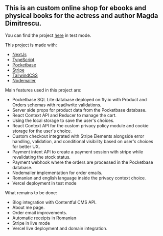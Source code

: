 ## This is an custom online shop for ebooks and physical books for the actress and author Magda Dimitrescu. 

You can find the project [here](https://magda-dimitrescu.vercel.app/) in test mode.

This project is made with: 
- [NextJs](https://nextjs.org/)
- [TypeScript](https://www.typescriptlang.org/)
- [Pocketbase](https://pocketbase.io/)
- [Stripe](https://stripe.com/en-ro)
- [TailwindCSS](https://tailwindcss.com/)
- [Nodemailer](https://nodemailer.com/about/)

Main features used in this project are:
- Pocketbase SQL Lite database deployed on fly.io with Product and Orders schemas with read/write validations.
- Server side props for product data from the Pocketbase database.
- React Context API and Reducer to manage the cart.
- Using the local storage to save the user's choices.
- React Context API for the custom privacy policy module and cookie storage for the user's choice. 
- Custom checkout integrated with Stripe Elements alongside error handling, validation, and conditional visibility based on user's choices for better UX.
- Payment intent API to create a payment session with stripe while revalidating the stock status.
- Payment webhook where the orders are processed in the Pocketbase database.
- Nodemailer implementation for order emails.
- Romanian and english language inside the privacy context choice.
- Vercel deployment in test mode

What remains to be done:
- Blog integration with Contentful CMS API.
- About me page.
- Order email improvements.
- Automatic receipts in Romanian
- Stripe in live mode
- Vercel live deployment and domain integration.
